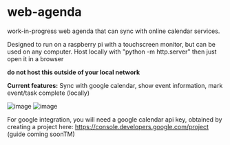 # web-agenda
work-in-progress web agenda that can sync with online calendar services.

Designed to run on a raspberry pi with a touchscreen monitor, but can be used on any computer. Host locally with "python -m http.server" then just open it in a browser

**do not host this outside of your local network**



**Current features:** Sync with google calendar, show event information, mark event/task complete (locally)


![image](https://github.com/icantsec/web-agenda/assets/128331200/077e454a-c6ff-4099-b4dd-e15faa0e9ce0)
![image](https://github.com/icantsec/web-agenda/assets/128331200/780a6edf-9ec0-407d-80e3-9355e33b7ab7)


For google integration, you will need a google calendar api key, obtained by creating a project here: https://console.developers.google.com/project (guide coming soonTM)


